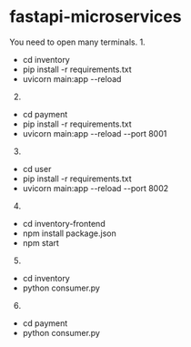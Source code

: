 # fastapi-microservices

You need to open many terminals.
1. 
- cd inventory
- pip install -r requirements.txt
- uvicorn main:app --reload
2. 
- cd payment
- pip install -r requirements.txt
- uvicorn main:app --reload --port 8001
3. 
- cd user
- pip install -r requirements.txt
- uvicorn main:app --reload --port 8002
4. 
- cd inventory-frontend
- npm install package.json
- npm start
5. 
- cd inventory
- python consumer.py
6. 
- cd payment
- python consumer.py
